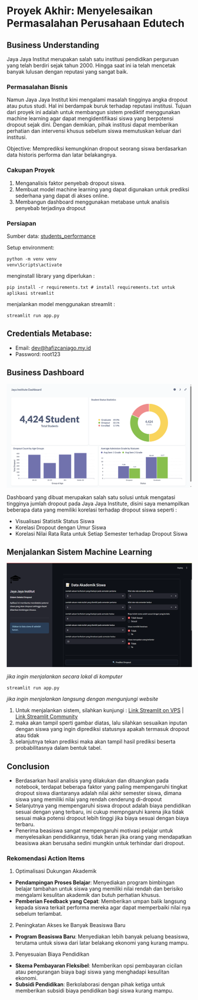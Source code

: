# Proyek Akhir: Menyelesaikan Permasalahan Perusahaan Edutech

## Business Understanding
Jaya Jaya Institut merupakan salah satu institusi pendidikan perguruan yang telah berdiri sejak tahun 2000. Hingga saat ini ia telah mencetak banyak lulusan dengan reputasi yang sangat baik.

### Permasalahan Bisnis
Namun Jaya Jaya Institut kini mengalami masalah tingginya angka dropout atau putus studi. Hal ini berdampak buruk terhadap reputasi institusi. Tujuan dari proyek ini adalah untuk membangun sistem prediktif menggunakan machine learning agar dapat mengidentifikasi siswa yang berpotensi dropout sejak dini. Dengan demikian, pihak institusi dapat memberikan perhatian dan intervensi khusus sebelum siswa memutuskan keluar dari institusi.

Objective: Memprediksi kemungkinan dropout seorang siswa berdasarkan data historis performa dan latar belakangnya.

### Cakupan Proyek
1. Menganalisis faktor penyebab dropout siswa.
2. Membuat model machine learning yang dapat digunakan untuk prediksi sederhana yang dapat di akses online.
3. Membangun dashboard menggunakan metabase untuk analisis penyebab terjadinya dropout

### Persiapan

Sumber data: [students_performance](https://github.com/dicodingacademy/dicoding_dataset/blob/main/students_performance/README.md)

Setup environment:
```
python -m venv venv
venv\Scripts\activate
```

menginstall library yang diperlukan : 
```
pip install -r requirements.txt # install requirements.txt untuk aplikasi streamlit
```

menjalankan model menggunakan streamlit :
```
streamlit run app.py
```

## Credentials Metabase:
- Email: dev@hafizcaniago.my.id
- Password: root123

## Business Dashboard
![Dashboard Image](https://raw.githubusercontent.com/hafizcode02/bpds-student-performance/refs/heads/main/hafizcaniago-dashboard.png)

Dashboard yang dibuat merupakan salah satu solusi untuk mengatasi tingginya jumlah dropout pada Jaya Jaya Institute, disini saya menampilkan beberapa data yang memiliki korelasi terhadap dropout siswa seperti :
- Visualisasi Statistik Status Siswa
- Korelasi Dropout dengan Umur Siswa
- Korelasi Nilai Rata Rata untuk Setiap Semester terhadap Dropout Siswa

## Menjalankan Sistem Machine Learning

![Streamlit Image](https://raw.githubusercontent.com/hafizcode02/bpds-student-performance/refs/heads/main/hafizcaniago-streamlit.png)

*jika ingin menjalankan secara lokal di komputer*
```
streamlit run app.py
```
*jika ingin menjalankan langsung dengan mengunjungi website*
1. Untuk menjalankan sistem, silahkan kunjungi : [Link Streamlit on VPS](https://dropout-submission.hafigo.web.id/) | [Link Streamlit Community](https://bpds-dropout.streamlit.app/)
2. maka akan tampil sperti gambar diatas, lalu silahkan sesuaikan inputan dengan siswa yang ingin diprediksi statusnya apakah termasuk dropout atau tidak
3. selanjutnya tekan prediksi maka akan tampil hasil prediksi beserta probabilitasnya dalam bentuk tabel.

## Conclusion
- Berdasarkan hasil analisis yang dilakukan dan dituangkan pada notebook, terdapat beberapa faktor yang paling mempengaruhi tingkat dropout siswa diantaranya adalah nilai akhir semester siswa, dimana siswa yang memiliki nilai yang rendah cenderung di-dropout
- Selanjutnya yang mempengaruhi siswa dropout adalah biaya pendidikan sesuai dengan yang terbaru, ini cukup mempngaruhi karena jika tidak sesuai maka potensi dropout lebih tinggi jika biaya sesuai dengan biaya terbaru.
- Penerima beasiswa sangat mempengaruhi motivasi pelajar untuk menyelesaikan pendidikannya, tidak heran jika orang yang mendapatkan beasiswa akan berusaha sedini mungkin untuk terhindar dari dropout.

### Rekomendasi Action Items

1. Optimalisasi Dukungan Akademik
- **Pendampingan Proses Belajar**: Menyediakan program bimbingan belajar tambahan untuk siswa yang memiliki nilai rendah dan berisiko mengalami kesulitan akademik dan butuh perhatian khusus.
- **Pemberian Feedback yang Cepat**: Memberikan umpan balik langsung kepada siswa terkait performa mereka agar dapat memperbaiki nilai nya sebelum terlambat.

2. Peningkatan Akses ke Banyak Beasiswa Baru
- **Program Beasiswa Baru**: Menyediakan lebih banyak peluang beasiswa, terutama untuk siswa dari latar belakang ekonomi yang kurang mampu.

3. Penyesuaian Biaya Pendidikan
- **Skema Pembayaran Fleksibel**: Memberikan opsi pembayaran cicilan atau pengurangan biaya bagi siswa yang menghadapi kesulitan ekonomi.
- **Subsidi Pendidikan**: Berkolaborasi dengan pihak ketiga untuk memberikan subsidi biaya pendidikan bagi siswa kurang mampu.
